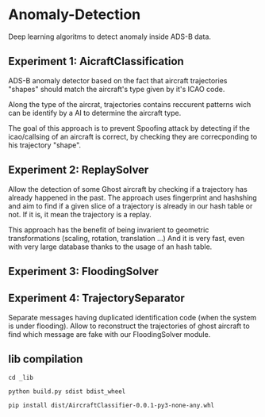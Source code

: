 # Anomaly-Detection
Deep learning algoritms to detect anomaly inside ADS-B data.


## Experiment 1: AicraftClassification

ADS-B anomaly detector based on the fact that aircraft trajectories "shapes" should match the aircraft's type given
by it's ICAO code.

Along the type of the aircrat, trajectories contains reccurent patterns wich can be identify by a AI to
determine the aircraft type.

The goal of this approach is to prevent Spoofing attack by detecting if the icao/callsing of an aircraft is correct, by checking they are correcponding to his trajectory "shape".


## Experiment 2: ReplaySolver

Allow the detection of some Ghost aircraft by checking if a trajectory has already happened in the past.
The approach uses fingerprint and hashshing and aim to find if a given slice of a trajectory
is already in our hash table or not.
If it is, it mean the trajectory is a replay.

This approach has the benefit of being invarient to geometric transformations (scaling, rotation, translation ...)
And it is very fast, even with very large database thanks to the usage of an hash table.

## Experiment 3: FloodingSolver

## Experiment 4: TrajectorySeparator

Separate messages having duplicated identification code (when the system is under flooding).
Allow to reconstruct the trajectories of ghost aircraft to find which message are fake with our FloodingSolver module.

## lib compilation

```cd _lib```

```python build.py sdist bdist_wheel```

```pip install dist/AircraftClassifier-0.0.1-py3-none-any.whl```

